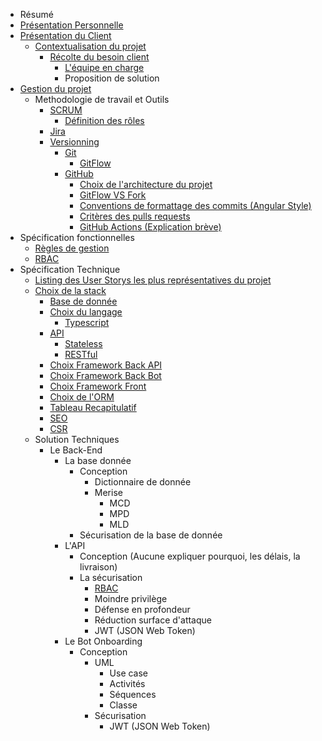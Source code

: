 - Résumé
- <a href='./self-pres.md'>Présentation Personnelle</a>
- <a href='./project-pres.md'>Présentation du Client</a>
  - <a href='./project-pres.md#context'>Contextualisation du projet</a>
    - <a href='./project-pres#client'>Récolte du besoin client</a>
      - <a href='./project-pres.md#team'>L'équipe en charge</a>
      - Proposition de solution
- <a href='./project-management.md'>Gestion du projet</a>
  - Methodologie de travail et Outils
      - <a href='./project-management.md#scrum'>SCRUM</a>
        - <a href='./project-management.md#définition-des-rôles'>Définition des rôles</a>
      - <a href='./project-management.md#jira'>Jira</a>
    - <a href='./project-management.md#versionning'>Versionning</a>
      - <a href='./project-management.md#git'>Git</a>
        - <a href='./project-management.md#gitflow'>GitFlow</a>
      - <a href='./project-management.md#github'>GitHub</a>
        - <a href='./project-management.md#mono-repository-vs-multi-repository'>Choix de l'architecture du projet</a>
        - <a href='./project-management.md#gitflow-vs-fork'>GitFlow VS Fork</a>
        - <a href='./project-management.md#convention-de-formatage-des-commits'>Conventions de formattage des commits (Angular Style)</a>
        - <a href='./project-management.md#critères-des-pull-requests'>Critères des pulls requests</a>
        - <a href='./project-management.md#github-actions'>GitHub Actions (Explication brève)</a>
- Spécification fonctionnelles
  - <a href='./gestion-rules.md'>Règles de gestion</a>
  - <a href='./rbac.md'>RBAC</a>
- Spécification Technique
  - <a href='./user-stories.md'>Listing des User Storys les plus représentatives du projet</a>
  - <a href='./stack-choice.md'>Choix de la stack</a>
    - <a href='./stack-choice.md#la-base-de-données--postgresql'>Base de donnée</a>
    - <a href='./stack-choice.md#choix-du-langage'>Choix du langage</a>
      - <a href='./stack-choice.md#typescript'>Typescript</a>
    - <a href='./stack-choice.md#api'>API</a>
      - <a href='./stack-choice.md#stateless'>Stateless</a>
      - <a href='./stack-choice.md#restful-api'>RESTful</a>
    - <a href='./stack-choice.md#analyse-du-framework-back-end-api'>Choix Framework Back API</a>
    - <a href='./stack-choice.md#choix-du-framework-back-end-bot'>Choix Framework Back Bot</a>
    - <a href='./stack-choice.md#analyse-du-framework-front-end'>Choix Framework Front</a>
    - <a href='./stack-choice.md#analyse-de-lorm-object-relationnal-mapping'>Choix de l'ORM</a>
    - <a href='./stack-choice.md#tableau-récapitulatif'>Tableau Recapitulatif</a>
    - <a href='./stack-choice.md#seo'>SEO</a>
    - <a href='./stack-choice.md#csr'>CSR</a>
  - Solution Techniques
    - Le Back-End
      - La base donnée
        - Conception
          - Dictionnaire de donnée
          - Merise
            - MCD
            - MPD
            - MLD
        - Sécurisation de la base de donnée
      - L'API
        - Conception (Aucune expliquer pourquoi, les délais, la livraison)
        - La sécurisation
          - <a href='./func-spec.md#rbac'>RBAC</a>
          - Moindre privilège
          - Défense en profondeur
          - Réduction surface d'attaque
          - JWT (JSON Web Token)
      - Le Bot Onboarding
        - Conception
          - UML
            - Use case
            - Activités
            - Séquences
            - Classe
          - Sécurisation
            - JWT (JSON Web Token)